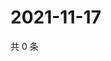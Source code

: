 # 2021-11-17

共 0 条

<!-- BEGIN WEIBO -->
<!-- 最后更新时间 Wed Nov 17 2021 07:11:49 GMT+0800 (China Standard Time) -->

<!-- END WEIBO -->
